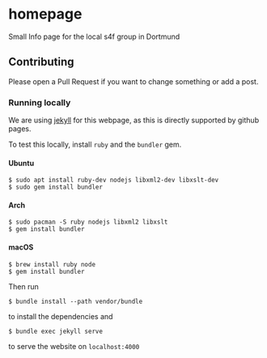 # homepage

Small Info page for the local s4f group in Dortmund


## Contributing

Please open a Pull Request if you want to change something or add a post.


### Running locally

We are using [jekyll](https://jekyllrb.com/) for this webpage, as
this is directly supported by github pages.

To test this locally, install `ruby` and the `bundler` gem.

#### Ubuntu
```
$ sudo apt install ruby-dev nodejs libxml2-dev libxslt-dev
$ sudo gem install bundler
```

#### Arch

```
$ sudo pacman -S ruby nodejs libxml2 libxslt
$ gem install bundler
```

#### macOS
```
$ brew install ruby node
$ gem install bundler
```


Then run

```
$ bundle install --path vendor/bundle
```
to install the dependencies
and 

```
$ bundle exec jekyll serve
```
to serve the website on `localhost:4000`

